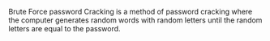 Brute Force password Cracking is a method of password cracking where the computer generates random words with random letters until the random letters are equal to the password.
